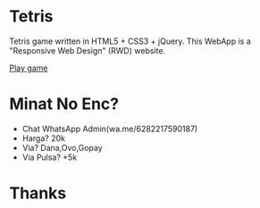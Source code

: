 # Tetris
Tetris game written in HTML5 + CSS3 + jQuery. This WebApp is a "Responsive Web Design" (RWD) website. 


<a href="https://tetris-by-kazedevid.000webhostapp.com">Play game</a>

# Minat No Enc?

- Chat WhatsApp Admin(wa.me/6282217590187)
- Harga? 20k
- Via? Dana,Ovo,Gopay
- Via Pulsa? +5k

# Thanks
